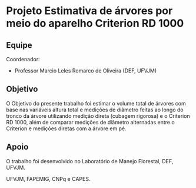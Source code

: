 # Projeto  Estimativa de árvores por meio do aparelho Criterion RD 1000

## Equipe

Coordenador:

- Professor Marcio Leles Romarco de Oliveira (DEF, UFVJM)

## Objetivo

O Objetivo do presente trabalho foi estimar o volume total de árvores com base nas variáveis altura total e medições de diâmetro feitas ao longo do tronco da árvore utilizando medição direta (cubagem rigorosa) e o Criterion RD 1000, além de comparar medições de diâmetro alternadas entre o Criterion e medições diretas com a árvore em pé.

## Apoio

O trabalho foi desenvolvido no Laboratório de Manejo Florestal, DEF, UFVJM.

UFVJM, FAPEMIG, CNPq e CAPES.

